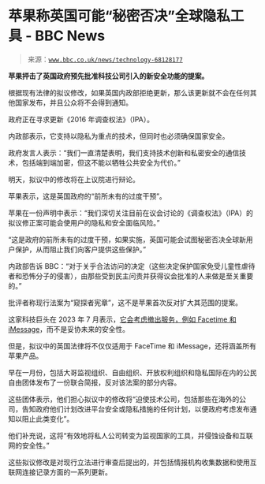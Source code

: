 <!--yml

类别：未分类

日期：2024-05-27 15:18:38

-->

# 苹果称英国可能“秘密否决”全球隐私工具 - BBC News

> 来源：[`www.bbc.co.uk/news/technology-68128177`](https://www.bbc.co.uk/news/technology-68128177)

**苹果抨击了英国政府预先批准科技公司引入的新安全功能的提案。**

根据现有法律的拟议修改，如果英国内政部拒绝更新，那么该更新就不会在任何其他国家发布，并且公众将不会得到通知。

政府正在寻求更新《2016 年调查权法》（IPA）。

内政部表示，它支持以隐私为重点的技术，但同时也必须确保国家安全。

政府发言人表示：“我们一直清楚表明，我们支持技术创新和私密安全的通信技术，包括端到端加密，但这不能以牺牲公共安全为代价。”

明天，拟议中的修改将在上议院进行辩论。

苹果表示，这是英国政府的“前所未有的过度干预”。

苹果在一份声明中表示：“我们深切关注目前在议会讨论的《调查权法》（IPA）的拟议修正案可能会使用户的隐私和安全面临风险。”

“这是政府的前所未有的过度干预，如果实施，英国可能会试图秘密否决全球新用户保护，从而阻止我们向客户提供这些保护。”

内政部告诉 BBC：“对于关乎合法访问的决定（这些决定保护国家免受儿童性虐待者和恐怖分子的侵害），由那些受到民主问责并获得议会批准的人来做是至关重要的。”

批评者称现行法案为“窥探者宪章”，这不是苹果首次反对扩大其范围的提案。

这家科技巨头在 2023 年 7 月表示，[它会考虑撤出服务，例如 Facetime 和 iMessage](https://www.bbc.co.uk/news/technology-66256081)，而不是妥协未来的安全性。

但是，拟议中的英国法律将不仅仅适用于 FaceTime 和 iMessage，还将涵盖所有苹果产品。

早在一月份，包括大哥监视组织、自由组织、开放权利组织和隐私国际在内的公民自由团体发布了一份联合简报，反对该法案的部分内容。

这些团体表示，他们担心拟议中的修改将“迫使技术公司，包括那些在海外的公司，告知政府他们计划改进平台安全或隐私措施的任何计划，以便政府考虑发布通知以阻止此类变化”。

他们补充说，这将“有效地将私人公司转变为监视国家的工具，并侵蚀设备和互联网的安全性。”

这些拟议修改是对现行立法进行审查后提出的，并包括情报机构收集数据和使用互联网连接记录方面的一系列更新。
